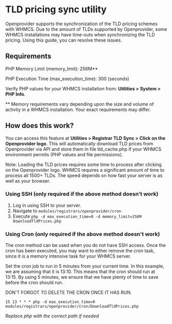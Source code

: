 # TLD pricing sync utility

Openprovider supports the synchronization of the TLD pricing schemes with WHMCS. Due to the amount of TLDs supported by Openprovider, some WHMCS installations may have time-outs when synchronizing the TLD pricing. Using this guide, you can resolve these issues.

## Requirements
PHP Memory Limit (memory_limit): 256M**

PHP Execution Time (max_execution_time): 300 (seconds)

Verify PHP values for your WHMCS installation from: **Utilities > System > PHP Info**.

** Memory requirements vary depending upon the size and volume of activity in a WHMCS installation. Your exact requirements may differ.

## How does this work?
You can access this feature at **Utilities > Registrar TLD Sync > Click on the Openprovider logo**. This will automatically download TLD prices from Openprovider via API and store them in file tld_cache.php if your WHMCS environment permits (PHP values and file permissions). 

Note: Loading the TLD prices requires some time to process after clicking on the Openprovider logo. WHMCS requires a significant amount of time to process all 1500+ TLDs. The speed depends on how fast your server is as well as your browser. 

### Using SSH (only required if the above method doesn't work)
1. Log in using SSH to your server.
2. Navigate to `modules/registrars/openprovider/cron`
3. Execute `php -d max_execution_time=0 -d memory_limit=256M DownloadTldPrices.php`

### Using Cron (only required if the above method doesn't work)
The cron method can be used when you do not have SSH access. Once the cron has been executed, you may want to either remove the cron task, since it is a memory intensive task for your WHMCS server.

Set the cron job to run in 5 minutes from your current time. In this example, we are assuming that it is 13:10. This means that the cron should run at 13:15. By using 5 minutes, we ensure that we have plenty of time to save before the cron should run. 

DON'T FORGOT TO DELETE THE CRON ONCE IT HAS RUN.

```
15 13 * * * php -d max_execution_time=0 modules/registrars/openprovider/cron/DownloadTldPrices.php
```

_Replace php with the correct path if needed_
